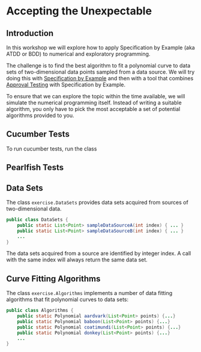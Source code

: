 Accepting the Unexpectable
==========================

Introduction
------------

In this workshop we will explore how to apply Specification by Example (aka ATDD or BDD) to numerical and exploratory programming. 

The challenge is to find the best algorithm to fit a polynomial curve to data sets of two-dimensional data points sampled from a data source. We will try doing this with [Specification by Example] and then with a tool that combines [Approval Testing] with Specification by Example.

To ensure that we can explore the topic within the time available, we will simulate the numerical programming itself. Instead of writing a suitable algorithm, you only have to pick the most acceptable a set of potential algorithms provided to you.



Cucumber Tests
--------------

To run cucumber tests, run the class 


Pearlfish Tests
---------------



Data Sets
---------

The class `exercise.DataSets` provides data sets acquired from sources of two-dimensional data.

~~~~~~~~~~~~~~~~~~~~~~~~~~~~~~~~~~~~~~~~~~~~~~~~~~~~~~~~~~java
public class DataSets {
    public static List<Point> sampleDataSourceA(int index) { ... }
    public static List<Point> sampleDataSourceB(int index) { ... }
    ...
}
~~~~~~~~~~~~~~~~~~~~~~~~~~~~~~~~~~~~~~~~~~~~~~~~~~~~~~~~~~

The data sets acquired from a source are identified by integer index.  A call with the same index will always return the same data set.

Curve Fitting Algorithms
------------------------

The class `exercise.Algorithms` implements a number of data fitting algorithms that fit polynomial curves to data sets:

~~~~~~~~~~~~~~~~~~~~~~~~~~~~~~~~~~~~~~~~~~~~~~~~~~~~~~~~~~java
public class Algorithms {
    public static Polynomial aardvark(List<Point> points) {...}
    public static Polynomial baboon(List<Point> points) {...}
    public static Polynomial coatimundi(List<Point> points) {...}
    public static Polynomial donkey(List<Point> points) {...}
    ...
}
~~~~~~~~~~~~~~~~~~~~~~~~~~~~~~~~~~~~~~~~~~~~~~~~~~~~~~~~~~


[Specification by Example]: http://en.wikipedia.org/wiki/Specification_by_example
[Approval Testing]: http://approvaltests.com
